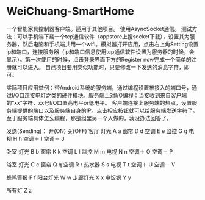 # WeiChuang-SmartHome
一个智能家具控制器客户端。适用于其他项目。
使用AsyncSocket通信。
测试方法：可以手机端下载一个tcp通信软件（appstore上搜socket下载），设置其为服务器，然后电脑和手机端共用一个wifi。模拟器打开应用，点击右上角Setting设置ip和端口，连接服务器（ip和端口信息使用tcp通信软件设置为服务器的时候，会显示）。第一次使用的时候，点击登录界面下方的Register now完成一个简单的注册就可以进入。
自己项目要用类似功能时，只要修改一下发送的消息字符，即可。

实际项目应用举例：带Android系统的服务端，通过编程设置被接入的端口号，通过I/O口连接电灯之类的硬件模块。服务端上对I/O编程：当接收到来自客户端的“xx”字符，xx号I/O口置高电平or低电平。    客户端连接上服务端的热点，设置服务端提供的端口以及服务端自身的IP。点击相应按钮就可以给服务端发送字符了。
至于服务端具体怎么编程，那是组里另一个人做的，我没办法回答了。

发送(Sending)：
                     开(ON)          关(OFF)
客厅
        灯光         A               a
        窗帘         D               d
        空调         E               e
        监控         G               g
        电视         H               h
        空调＋       I
        空调－       J

卧室
        灯光         B               b
        窗帘         K               k
        空调         L               l
        监控         M               m
        电视         N               n
        空调＋       O
        空调－       P

浴室
        灯光         C               c
        窗帘         Q               q
        空调         R               r
     热水器          S               s
        电视         T               t
        空调＋       U 
        空调－       V

蜂鸣警报             F               f
阳台灯光             W               w 
走廊灯光             X               x
电饭锅               Y               y

所有灯               Z               z
